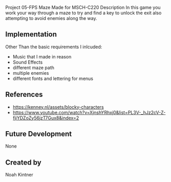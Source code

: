 Project 05-FPS Maze
Made for MSCH-C220
Description
In this game you work your way through a maze to try and find a key to unlock the exit also attempting to avoid enemies along the way. 
## Implementation
Other Than the basic requirements I inlcuded:
- Music that I made in reason 
- Sound Effects 
- different maze path 
- multiple enemies
- different fonts and lettering for menus
## References
- https://kenney.nl/assets/blocky-characters
- https://www.youtube.com/watch?v=XjnshYRhxj0&list=PL3V-_hJz2cV-Z-fjiYDZoZy56jzT7Gux8&index=2
## Future Development
None 
## Created by
Noah Kintner
